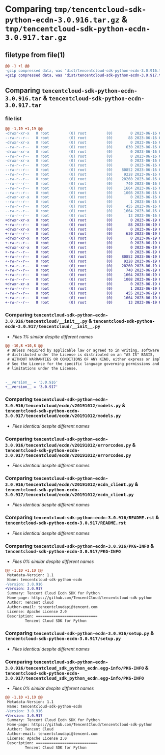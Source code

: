 # Comparing `tmp/tencentcloud-sdk-python-ecdn-3.0.916.tar.gz` & `tmp/tencentcloud-sdk-python-ecdn-3.0.917.tar.gz`

## filetype from file(1)

```diff
@@ -1 +1 @@
-gzip compressed data, was "dist/tencentcloud-sdk-python-ecdn-3.0.916.tar", last modified: Fri Jun 16 00:33:15 2023, max compression
+gzip compressed data, was "dist/tencentcloud-sdk-python-ecdn-3.0.917.tar", last modified: Mon Jun 19 00:24:41 2023, max compression
```

## Comparing `tencentcloud-sdk-python-ecdn-3.0.916.tar` & `tencentcloud-sdk-python-ecdn-3.0.917.tar`

### file list

```diff
@@ -1,19 +1,19 @@
-drwxr-xr-x   0 root         (0) root         (0)        0 2023-06-16 00:33:15.000000 tencentcloud-sdk-python-ecdn-3.0.916/
--rw-r--r--   0 root         (0) root         (0)       88 2023-06-16 00:33:15.000000 tencentcloud-sdk-python-ecdn-3.0.916/setup.cfg
-drwxr-xr-x   0 root         (0) root         (0)        0 2023-06-16 00:33:15.000000 tencentcloud-sdk-python-ecdn-3.0.916/tencentcloud/
--rw-r--r--   0 root         (0) root         (0)      630 2023-06-16 00:33:15.000000 tencentcloud-sdk-python-ecdn-3.0.916/tencentcloud/__init__.py
-drwxr-xr-x   0 root         (0) root         (0)        0 2023-06-16 00:33:15.000000 tencentcloud-sdk-python-ecdn-3.0.916/tencentcloud/ecdn/
--rw-r--r--   0 root         (0) root         (0)        0 2023-06-16 00:33:15.000000 tencentcloud-sdk-python-ecdn-3.0.916/tencentcloud/ecdn/__init__.py
-drwxr-xr-x   0 root         (0) root         (0)        0 2023-06-16 00:33:15.000000 tencentcloud-sdk-python-ecdn-3.0.916/tencentcloud/ecdn/v20191012/
--rw-r--r--   0 root         (0) root         (0)        0 2023-06-16 00:33:15.000000 tencentcloud-sdk-python-ecdn-3.0.916/tencentcloud/ecdn/v20191012/__init__.py
--rw-r--r--   0 root         (0) root         (0)    80852 2023-06-16 00:33:15.000000 tencentcloud-sdk-python-ecdn-3.0.916/tencentcloud/ecdn/v20191012/models.py
--rw-r--r--   0 root         (0) root         (0)     9228 2023-06-16 00:33:15.000000 tencentcloud-sdk-python-ecdn-3.0.916/tencentcloud/ecdn/v20191012/errorcodes.py
--rw-r--r--   0 root         (0) root         (0)    20260 2023-06-16 00:33:15.000000 tencentcloud-sdk-python-ecdn-3.0.916/tencentcloud/ecdn/v20191012/ecdn_client.py
--rw-r--r--   0 root         (0) root         (0)      740 2023-06-16 00:33:15.000000 tencentcloud-sdk-python-ecdn-3.0.916/README.rst
--rw-r--r--   0 root         (0) root         (0)     1664 2023-06-16 00:33:15.000000 tencentcloud-sdk-python-ecdn-3.0.916/PKG-INFO
--rw-r--r--   0 root         (0) root         (0)     1008 2023-06-16 00:33:15.000000 tencentcloud-sdk-python-ecdn-3.0.916/setup.py
-drwxr-xr-x   0 root         (0) root         (0)        0 2023-06-16 00:33:15.000000 tencentcloud-sdk-python-ecdn-3.0.916/tencentcloud_sdk_python_ecdn.egg-info/
--rw-r--r--   0 root         (0) root         (0)        1 2023-06-16 00:33:15.000000 tencentcloud-sdk-python-ecdn-3.0.916/tencentcloud_sdk_python_ecdn.egg-info/dependency_links.txt
--rw-r--r--   0 root         (0) root         (0)      455 2023-06-16 00:33:15.000000 tencentcloud-sdk-python-ecdn-3.0.916/tencentcloud_sdk_python_ecdn.egg-info/SOURCES.txt
--rw-r--r--   0 root         (0) root         (0)     1664 2023-06-16 00:33:15.000000 tencentcloud-sdk-python-ecdn-3.0.916/tencentcloud_sdk_python_ecdn.egg-info/PKG-INFO
--rw-r--r--   0 root         (0) root         (0)       13 2023-06-16 00:33:15.000000 tencentcloud-sdk-python-ecdn-3.0.916/tencentcloud_sdk_python_ecdn.egg-info/top_level.txt
+drwxr-xr-x   0 root         (0) root         (0)        0 2023-06-19 00:24:41.000000 tencentcloud-sdk-python-ecdn-3.0.917/
+-rw-r--r--   0 root         (0) root         (0)       88 2023-06-19 00:24:41.000000 tencentcloud-sdk-python-ecdn-3.0.917/setup.cfg
+drwxr-xr-x   0 root         (0) root         (0)        0 2023-06-19 00:24:41.000000 tencentcloud-sdk-python-ecdn-3.0.917/tencentcloud/
+-rw-r--r--   0 root         (0) root         (0)      630 2023-06-19 00:24:41.000000 tencentcloud-sdk-python-ecdn-3.0.917/tencentcloud/__init__.py
+drwxr-xr-x   0 root         (0) root         (0)        0 2023-06-19 00:24:41.000000 tencentcloud-sdk-python-ecdn-3.0.917/tencentcloud/ecdn/
+-rw-r--r--   0 root         (0) root         (0)        0 2023-06-19 00:24:41.000000 tencentcloud-sdk-python-ecdn-3.0.917/tencentcloud/ecdn/__init__.py
+drwxr-xr-x   0 root         (0) root         (0)        0 2023-06-19 00:24:41.000000 tencentcloud-sdk-python-ecdn-3.0.917/tencentcloud/ecdn/v20191012/
+-rw-r--r--   0 root         (0) root         (0)        0 2023-06-19 00:24:41.000000 tencentcloud-sdk-python-ecdn-3.0.917/tencentcloud/ecdn/v20191012/__init__.py
+-rw-r--r--   0 root         (0) root         (0)    80852 2023-06-19 00:24:41.000000 tencentcloud-sdk-python-ecdn-3.0.917/tencentcloud/ecdn/v20191012/models.py
+-rw-r--r--   0 root         (0) root         (0)     9228 2023-06-19 00:24:41.000000 tencentcloud-sdk-python-ecdn-3.0.917/tencentcloud/ecdn/v20191012/errorcodes.py
+-rw-r--r--   0 root         (0) root         (0)    20260 2023-06-19 00:24:41.000000 tencentcloud-sdk-python-ecdn-3.0.917/tencentcloud/ecdn/v20191012/ecdn_client.py
+-rw-r--r--   0 root         (0) root         (0)      740 2023-06-19 00:24:41.000000 tencentcloud-sdk-python-ecdn-3.0.917/README.rst
+-rw-r--r--   0 root         (0) root         (0)     1664 2023-06-19 00:24:41.000000 tencentcloud-sdk-python-ecdn-3.0.917/PKG-INFO
+-rw-r--r--   0 root         (0) root         (0)     1008 2023-06-19 00:24:41.000000 tencentcloud-sdk-python-ecdn-3.0.917/setup.py
+drwxr-xr-x   0 root         (0) root         (0)        0 2023-06-19 00:24:41.000000 tencentcloud-sdk-python-ecdn-3.0.917/tencentcloud_sdk_python_ecdn.egg-info/
+-rw-r--r--   0 root         (0) root         (0)        1 2023-06-19 00:24:41.000000 tencentcloud-sdk-python-ecdn-3.0.917/tencentcloud_sdk_python_ecdn.egg-info/dependency_links.txt
+-rw-r--r--   0 root         (0) root         (0)      455 2023-06-19 00:24:41.000000 tencentcloud-sdk-python-ecdn-3.0.917/tencentcloud_sdk_python_ecdn.egg-info/SOURCES.txt
+-rw-r--r--   0 root         (0) root         (0)     1664 2023-06-19 00:24:41.000000 tencentcloud-sdk-python-ecdn-3.0.917/tencentcloud_sdk_python_ecdn.egg-info/PKG-INFO
+-rw-r--r--   0 root         (0) root         (0)       13 2023-06-19 00:24:41.000000 tencentcloud-sdk-python-ecdn-3.0.917/tencentcloud_sdk_python_ecdn.egg-info/top_level.txt
```

### Comparing `tencentcloud-sdk-python-ecdn-3.0.916/tencentcloud/__init__.py` & `tencentcloud-sdk-python-ecdn-3.0.917/tencentcloud/__init__.py`

 * *Files 1% similar despite different names*

```diff
@@ -10,8 +10,8 @@
 # Unless required by applicable law or agreed to in writing, software
 # distributed under the License is distributed on an "AS IS" BASIS,
 # WITHOUT WARRANTIES OR CONDITIONS OF ANY KIND, either express or implied.
 # See the License for the specific language governing permissions and
 # limitations under the License.
 
 
-__version__ = '3.0.916'
+__version__ = '3.0.917'
```

### Comparing `tencentcloud-sdk-python-ecdn-3.0.916/tencentcloud/ecdn/v20191012/models.py` & `tencentcloud-sdk-python-ecdn-3.0.917/tencentcloud/ecdn/v20191012/models.py`

 * *Files identical despite different names*

### Comparing `tencentcloud-sdk-python-ecdn-3.0.916/tencentcloud/ecdn/v20191012/errorcodes.py` & `tencentcloud-sdk-python-ecdn-3.0.917/tencentcloud/ecdn/v20191012/errorcodes.py`

 * *Files identical despite different names*

### Comparing `tencentcloud-sdk-python-ecdn-3.0.916/tencentcloud/ecdn/v20191012/ecdn_client.py` & `tencentcloud-sdk-python-ecdn-3.0.917/tencentcloud/ecdn/v20191012/ecdn_client.py`

 * *Files identical despite different names*

### Comparing `tencentcloud-sdk-python-ecdn-3.0.916/README.rst` & `tencentcloud-sdk-python-ecdn-3.0.917/README.rst`

 * *Files identical despite different names*

### Comparing `tencentcloud-sdk-python-ecdn-3.0.916/PKG-INFO` & `tencentcloud-sdk-python-ecdn-3.0.917/PKG-INFO`

 * *Files 0% similar despite different names*

```diff
@@ -1,10 +1,10 @@
 Metadata-Version: 1.1
 Name: tencentcloud-sdk-python-ecdn
-Version: 3.0.916
+Version: 3.0.917
 Summary: Tencent Cloud Ecdn SDK for Python
 Home-page: https://github.com/TencentCloud/tencentcloud-sdk-python
 Author: Tencent Cloud
 Author-email: tencentcloudapi@tencent.com
 License: Apache License 2.0
 Description: ============================
         Tencent Cloud SDK for Python
```

### Comparing `tencentcloud-sdk-python-ecdn-3.0.916/setup.py` & `tencentcloud-sdk-python-ecdn-3.0.917/setup.py`

 * *Files identical despite different names*

### Comparing `tencentcloud-sdk-python-ecdn-3.0.916/tencentcloud_sdk_python_ecdn.egg-info/PKG-INFO` & `tencentcloud-sdk-python-ecdn-3.0.917/tencentcloud_sdk_python_ecdn.egg-info/PKG-INFO`

 * *Files 0% similar despite different names*

```diff
@@ -1,10 +1,10 @@
 Metadata-Version: 1.1
 Name: tencentcloud-sdk-python-ecdn
-Version: 3.0.916
+Version: 3.0.917
 Summary: Tencent Cloud Ecdn SDK for Python
 Home-page: https://github.com/TencentCloud/tencentcloud-sdk-python
 Author: Tencent Cloud
 Author-email: tencentcloudapi@tencent.com
 License: Apache License 2.0
 Description: ============================
         Tencent Cloud SDK for Python
```

